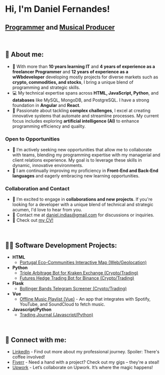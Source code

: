 <h1>Hi, I'm Daniel Fernandes! </h1>
<h2><a href="#">Programmer</a> and <a href="#">Musical Producer</a></h2>

</br><h2>👋 About me:</h2>
- 🚀 With more than **10 years learning IT** and **4 years of experience as a freelancer Programmer** and **12 years of experience as a wWbdeveloper** developing mostly projects for diverse markets such as **crypto, commodities, and stocks**, I bring a unique blend of programming and strategic skills.
- 💻 My technical expertise spans across **HTML, JavaScript, Python**, and **databases** like MySQL, MongoDB, and PostgreSQL. I have a strong foundation in **Angular** and **React**.
- 🤖 Passionate about tackling **complex challenges**, I excel at creating innovative systems that automate and streamline processes. My current focus includes exploring **artificial intelligence (AI)** to enhance programming efficiency and quality.

### Open to Opportunities
- 🌟 I’m actively seeking new opportunities that allow me to collaborate with teams, blending my programming expertise with my managerial and client relations experience. My goal is to leverage these skills in dynamic, innovative environments.
- 🌱 I am continually improving my proficiency in **Front-End and Back-End languages** and eagerly embracing new learning opportunities.

### Collaboration and Contact
- 👯 I’m excited to engage in **collaborations and new projects**. If you're looking for a developer with a unique blend of technical and strategic acumen, I'd love to hear from you.
- 📧 Contact me at [daniel.indias@gmail.com](mailto:daniel.indias@gmail.com) for discussions or inquiries.
- 📄 Check out [my CV!](https://github.com/IndiasFernandes/IndiasFernandes/blob/main/CV%20Daniel%20I%CC%81ndias.pdf)


</br><h2>👨‍💻 Software Development Projects:</h2>
- **HTML**
  - [Portugal Eco-Communities Interactive Map (Web/Geolocation)](https://github.com/IndiasFernandes/Interactive-Mapping)
- **Python**
  - [Triple Arbitrage Bot for Kraken Exchange (Crypto/Trading)](https://github.com/IndiasFernandes/TripleArbitrageKraken)
  - [Futures Hedge Trading Bot for Binance (Crypto/Trading)](https://github.com/IndiasFernandes/StatisticHedgeBot)
- **Flask**
  - [Bollinger Bands Telegram Screener (Crypto/Trading)](https://github.com/IndiasFernandes/BollingerBandsBinanceScreener)
- **Vue**
  - [Offline Music Playlist (Vue)](https://github.com/IndiasFernandes/OfflineMusicPlaylist) - An app that integrates with Spotify, YouTube, and SoundCloud to fetch music.
- **Javascript/Python**
  - [Trading Journal (Javascript/Python)](https://github.com/IndiasFernandes/TradingJournal)

</br><h2> 🤳 Connect with me:</h2>

- [LinkedIn](https://www.linkedin.com/in/indiasfernandes/) - Find out more about my professional journey. Spoiler: There's coffee involved!
- [Fiverr](https://www.fiverr.com/indias) - Need a hand with a project? Check out my gigs – they're a steal!
- [Upwork](https://www.upwork.com/freelancers/danielf26) - Let’s collaborate on Upwork. It’s where the magic happens!
